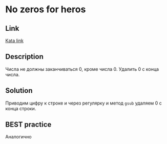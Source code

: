 # No zeros for heros

## Link
[Kata link](https://www.codewars.com/kata/no-zeros-for-heros)

## Description

Числа не должны заканчиваться 0, кроме числа 0. Удалить 0 с конца числа.

## Solution

Приводим цифру к строке и через регулярку и метод `gsub` удаляем 0 с конца строки.

## BEST practice
Аналогично
